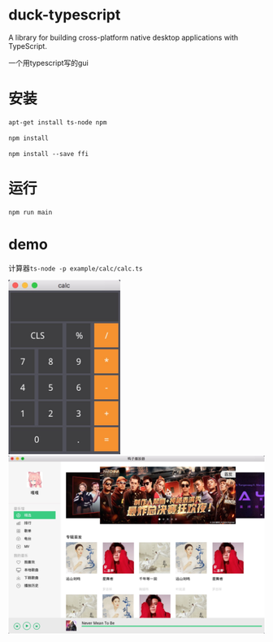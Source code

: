 # duck-typescript
A library for building cross-platform native desktop applications with TypeScript.

一个用typescript写的gui

# 安装
`apt-get install ts-node npm`

`npm install`

`npm install --save ffi`

# 运行
`npm run main`

# demo
计算器`ts-node -p example/calc/calc.ts`

<img src="https://raw.githubusercontent.com/evilbinary/duck-typescript/master/screenshot/calc.png" width="220px" />

<img src="https://raw.githubusercontent.com/evilbinary/duck-typescript/master/screenshot/music.png" width="800px" />

